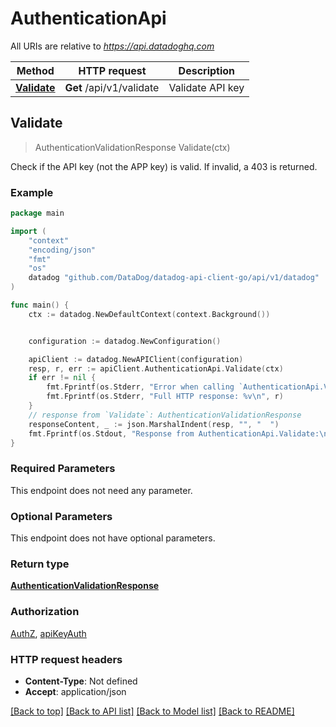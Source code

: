 # AuthenticationApi

All URIs are relative to *https://api.datadoghq.com*

| Method                                        | HTTP request             | Description      |
| --------------------------------------------- | ------------------------ | ---------------- |
| [**Validate**](AuthenticationApi.md#Validate) | **Get** /api/v1/validate | Validate API key |

## Validate

> AuthenticationValidationResponse Validate(ctx)

Check if the API key (not the APP key) is valid. If invalid, a 403 is returned.

### Example

```go
package main

import (
    "context"
    "encoding/json"
    "fmt"
    "os"
    datadog "github.com/DataDog/datadog-api-client-go/api/v1/datadog"
)

func main() {
    ctx := datadog.NewDefaultContext(context.Background())


    configuration := datadog.NewConfiguration()

    apiClient := datadog.NewAPIClient(configuration)
    resp, r, err := apiClient.AuthenticationApi.Validate(ctx)
    if err != nil {
        fmt.Fprintf(os.Stderr, "Error when calling `AuthenticationApi.Validate`: %v\n", err)
        fmt.Fprintf(os.Stderr, "Full HTTP response: %v\n", r)
    }
    // response from `Validate`: AuthenticationValidationResponse
    responseContent, _ := json.MarshalIndent(resp, "", "  ")
    fmt.Fprintf(os.Stdout, "Response from AuthenticationApi.Validate:\n%s\n", responseContent)
}
```

### Required Parameters

This endpoint does not need any parameter.

### Optional Parameters

This endpoint does not have optional parameters.

### Return type

[**AuthenticationValidationResponse**](AuthenticationValidationResponse.md)

### Authorization

[AuthZ](../README.md#AuthZ), [apiKeyAuth](../README.md#apiKeyAuth)

### HTTP request headers

- **Content-Type**: Not defined
- **Accept**: application/json

[[Back to top]](#) [[Back to API list]](../README.md#documentation-for-api-endpoints)
[[Back to Model list]](../README.md#documentation-for-models)
[[Back to README]](../README.md)
